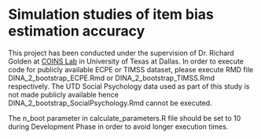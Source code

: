 # Simulation studies of item bias estimation accuracy

This project has been conducted under the supervision of Dr. Richard Golden at [COINS Lab](https://labs.utdallas.edu/coinslab/) in University of Texas at Dallas. In order to execute code for publicly available ECPE or TIMSS dataset, please execute RMD file DINA_2_bootstrap_ECPE.Rmd or DINA_2_bootstrap_TIMSS.Rmd respectively. The UTD Social Psychology data used as part of this study is not made publicly available hence DINA_2_bootstrap_SocialPsychology.Rmd cannot be executed.

The n_boot parameter in calculate_parameters.R file should be set to 10 during Development Phase in order to avoid longer execution times.
